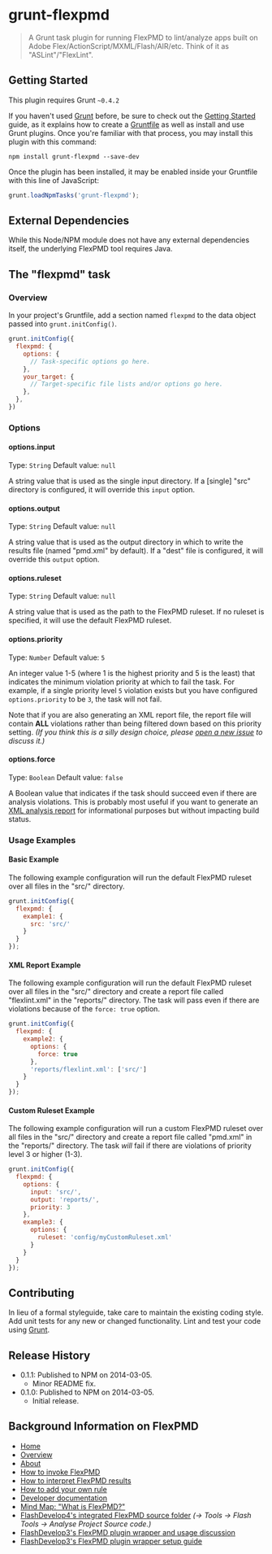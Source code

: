 # grunt-flexpmd

> A Grunt task plugin for running FlexPMD to lint/analyze apps built on Adobe Flex/ActionScript/MXML/Flash/AIR/etc.
Think of it as "ASLint"/"FlexLint".


## Getting Started
This plugin requires Grunt `~0.4.2`

If you haven't used [Grunt](http://gruntjs.com/) before, be sure to check out the [Getting Started](http://gruntjs.com/getting-started) guide, as it explains how to create a [Gruntfile](http://gruntjs.com/sample-gruntfile) as well as install and use Grunt plugins. Once you're familiar with that process, you may install this plugin with this command:

```shell
npm install grunt-flexpmd --save-dev
```

Once the plugin has been installed, it may be enabled inside your Gruntfile with this line of JavaScript:

```js
grunt.loadNpmTasks('grunt-flexpmd');
```

## External Dependencies
While this Node/NPM module does not have any external dependencies itself, the underlying FlexPMD tool requires Java.


## The "flexpmd" task

### Overview
In your project's Gruntfile, add a section named `flexpmd` to the data object passed into `grunt.initConfig()`.

```js
grunt.initConfig({
  flexpmd: {
    options: {
      // Task-specific options go here.
    },
    your_target: {
      // Target-specific file lists and/or options go here.
    },
  },
})
```

### Options

#### options.input
Type: `String`
Default value: `null`

A string value that is used as the single input directory.
If a [single] "src" directory is configured, it will override this `input` option.


#### options.output
Type: `String`
Default value: `null`

A string value that is used as the output directory in which to write the results file (named "pmd.xml" by default).
If a "dest" file is configured, it will override this `output` option.


#### options.ruleset
Type: `String`
Default value: `null`

A string value that is used as the path to the FlexPMD ruleset.
If no ruleset is specified, it will use the default FlexPMD ruleset.


#### options.priority
Type: `Number`
Default value: `5`

An integer value 1-5 (where 1 is the highest priority and 5 is the least) that indicates the minimum
violation priority at which to fail the task. For example, if a single priority level `5` violation
exists but you have configured `options.priority` to be `3`, the task will not fail.

Note that if you are also generating an XML report file, the report file will contain **ALL** violations
rather than being filtered down based on this priority setting. _(If you think this is a silly design choice,
please [open a new issue](https://github.com/JamesMGreene/grunt-flexpmd/issues/new) to discuss it.)_


#### options.force
Type: `Boolean`
Default value: `false`

A Boolean value that indicates if the task should succeed even if there are analysis violations.
This is probably most useful if you want to generate an [XML analysis report](#XML-Report-Example) for
informational purposes but without impacting build status.


### Usage Examples

#### Basic Example

The following example configuration will run the default FlexPMD ruleset over all files in the "src/" directory.

```js
grunt.initConfig({
  flexpmd: {
    example1: {
      src: 'src/'
    }
  }
});
```


#### XML Report Example

The following example configuration will run the default FlexPMD ruleset over all files in the "src/" directory and
create a report file called "flexlint.xml" in the "reports/" directory. The task will pass even if there are violations
because of the `force: true` option.

```js
grunt.initConfig({
  flexpmd: {
    example2: {
      options: {
        force: true
      },
      'reports/flexlint.xml': ['src/']
    }
  }
});
```

#### Custom Ruleset Example

The following example configuration will run a custom FlexPMD ruleset over all files in the "src/" directory and
create a report file called "pmd.xml" in the "reports/" directory. The task _will_ fail if there are violations
of priority level 3 or higher (1-3).

```js
grunt.initConfig({
  flexpmd: {
    options: {
      input: 'src/',
      output: 'reports/',
      priority: 3
    },
    example3: {
      options: {
        ruleset: 'config/myCustomRuleset.xml'
      }
    }
  }
});
```


## Contributing
In lieu of a formal styleguide, take care to maintain the existing coding style.
Add unit tests for any new or changed functionality.
Lint and test your code using [Grunt](http://gruntjs.com/).


## Release History
 - 0.1.1: Published to NPM on 2014-03-05.
    - Minor README fix.
 - 0.1.0: Published to NPM on 2014-03-05.
    - Initial release.


## Background Information on FlexPMD
 - [Home](http://sourceforge.net/adobe/flexpmd/)
 - [Overview](http://sourceforge.net/adobe/flexpmd/wiki/Overview/)
 - [About](http://sourceforge.net/adobe/flexpmd/wiki/About/)
 - [How to invoke FlexPMD](http://sourceforge.net/adobe/flexpmd/wiki/How%20to%20invoke%20FlexPMD/)
 - [How to interpret FlexPMD results](http://sourceforge.net/adobe/flexpmd/wiki/How%20to%20interpret%20results/)
 - [How to add your own rule](http://sourceforge.net/adobe/flexpmd/wiki/How%20to%20add%20your%20own%20rule/)
 - [Developer documentation](http://sourceforge.net/adobe/flexpmd/wiki/Developer%20documentation/)
 - [Mind Map: "What is FlexPMD?"](http://www.xmind.net/m/F2Ft/)
 - [FlashDevelop4's integrated FlexPMD source folder](http://flashdevelop.googlecode.com/svn/trunk/FD4/FlashDevelop/Bin/Debug/Tools/flexpmd/) _(&rarr; Tools &rarr; Flash Tools &rarr; Analyse Project Source code.)_
 - [FlashDevelop3's FlexPMD plugin wrapper and usage discussion](http://www.flashdevelop.org/community/viewtopic.php?f=4&t=5403)
 - [FlashDevelop3's FlexPMD plugin wrapper setup guide](http://www.swfgeek.net/2009/09/18/using-flex-pmd-in-flashdevelop-3/)
 